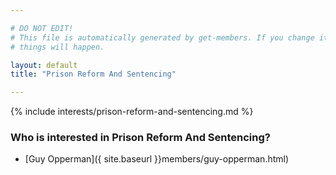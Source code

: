 ```yaml
---

# DO NOT EDIT!
# This file is automatically generated by get-members. If you change it, bad
# things will happen.

layout: default
title: "Prison Reform And Sentencing"

---
```


{% include interests/prison-reform-and-sentencing.md %}

### Who is interested in Prison Reform And Sentencing?


* [Guy Opperman]({ site.baseurl }}members/guy-opperman.html)

